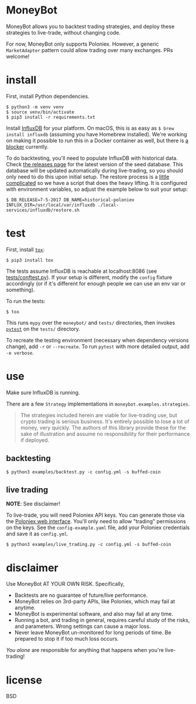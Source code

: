 # MoneyBot

MoneyBot allows you to backtest trading strategies, and deploy these strategies to live-trade, without changing code.

For now, MoneyBot only supports Poloniex. However, a generic `MarketAdapter` pattern could allow trading over many exchanges. PRs welcome!

# install

First, install Python dependencies.

```
$ python3 -m venv venv
$ source venv/bin/activate
$ pip3 install -r requirements.txt
```

Install [InfluxDB](https://influxdata.com) for your platform. On macOS, this is as easy as `$ brew install influxdb` (assuming you have Homebrew installed). We're working on making it possible to run this in a Docker container as well, but there is [a blocker](https://github.com/influxdata/influxdb/issues/8551) currently.

To do backtesting, you'll need to populate InfluxDB with historical data. Check [the releases page](https://github.com/elsehow/moneybot/releases/tag/database) for the latest version of the seed database. This database will be updated automatically during live-trading, so you should only need to do this upon initial setup. The restore process is a [little complicated](https://docs.influxdata.com/influxdb/v1.2/administration/backup_and_restore/#restore) so we have a script that does the heavy lifting. It is configured with environment variables, so adjust the example below to suit your setup:

```
$ DB_RELEASE=7-5-2017 DB_NAME=historical-poloniex INFLUX_DIR=/usr/local/var/influxdb ./local-services/influxdb/restore.sh
```

# test

First, install [`tox`](https://tox.readthedocs.io/en/latest/):

```
$ pip3 install tox
```

The tests assume InfluxDB is reachable at localhost:8086 (see [tests/conftest.py](https://github.com/elsehow/moneybot/blob/master/tests/conftest.py)). If your setup is different, modify the `config` fixture accordingly (or if it's different for enough people we can use an env var or something).

To run the tests:

```
$ tox
```

This runs `mypy` over the `moneybot/` and `tests/` directories, then invokes [`pytest`](https://docs.pytest.org/en/latest/contents.html) on the `tests/` directory.

To recreate the testing environment (necessary when dependency versions change), add `-r` or `--recreate`. To run `pytest` with more detailed output, add `-e verbose`.

# use

Make sure InfluxDB is running.

There are a few `Strategy` implementations in `moneybot.examples.strategies`.

>The strategies included herein are viable for live-trading use, but crypto trading is serious business. It's entirely possible to lose a lot of money, very quickly. The authors of this library provide these for the sake of illustration and assume no responsibility for their performance if deployed.

## backtesting

```
$ python3 examples/backtest.py -c config.yml -s buffed-coin
```

## live trading

**NOTE**: See disclaimer!

To live-trade, you will need Poloniex API keys. You can generate those via the [Poloniex web interface](https://www.youtube.com/watch?v=OScIbgXZoW0). You'll only need to allow "trading" permissions on the keys. See the `config-example.yaml` file, add your Poloniex credentials and save it as `config.yml`.

```
$ python3 examples/live_trading.py -c config.yml -s buffed-coin
```

# disclaimer

Use MoneyBot AT YOUR OWN RISK. Specifically,

- Backtests are no guarantee of future/live performance.
- MoneyBot relies on 3rd-party APIs, like Poloniex, which may fail at anytime.
- MoneyBot is experimental software, and also may fail at any time.
- Running a bot, and trading in general, requires careful study of the risks, and parameters. Wrong settings can cause a major loss.
- Never leave MoneyBot un-monitored for long periods of time. Be prepared to stop it if too much loss occurs.

*You alone* are responsible for anything that happens when you're live-trading!

# license

BSD
